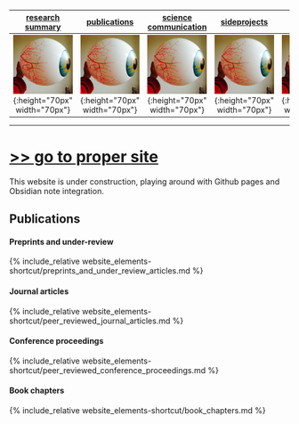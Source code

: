 | [research summary](https://www.katestorrs.com) | [publications](https://www.katestorrs.com) | [science communication](https://www.katestorrs.com) | [sideprojects](https://www.katestorrs.com) | [resources](https://www.katestorrs.com) | [contact](https://www.katestorrs.com) |
| :---: | :---: | :---: | :---: | :---: | :---: |
| ![](./img/eyeball.jpg){:height="70px" width="70px"} | ![](./img/eyeball.jpg){:height="70px" width="70px"} | ![](./img/eyeball.jpg){:height="70px" width="70px"} | ![](./img/eyeball.jpg){:height="70px" width="70px"} | ![](./img/eyeball.jpg){:height="70px" width="70px"} | ![](./img/eyeball.jpg){:height="70px" width="70px"} |

---

# [>> go to proper site](https://www.katestorrs.com)
This website is under construction, playing around with Github pages and Obsidian note integration.

## Publications
#### Preprints and under-review
{% include_relative website_elements-shortcut/preprints_and_under_review_articles.md %}

#### Journal articles
{% include_relative website_elements-shortcut/peer_reviewed_journal_articles.md %}

#### Conference proceedings
{% include_relative website_elements-shortcut/peer_reviewed_conference_proceedings.md %}

#### Book chapters
{% include_relative website_elements-shortcut/book_chapters.md %}
